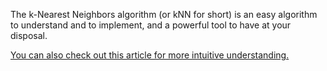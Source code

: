 The k-Nearest Neighbors algorithm (or kNN for short) is an easy algorithm to understand and to implement, and a powerful tool to have at your disposal.

<a href = "https://machinelearningmastery.com/tutorial-to-implement-k-nearest-neighbors-in-python-from-scratch/">You can also check out this article for more intuitive understanding.</a>
